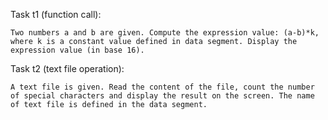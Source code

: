 Task t1 (function call):

	Two numbers a and b are given. Compute the expression value: (a-b)*k, where k is a constant value defined in data segment. Display the expression value (in base 16).

Task t2 (text file operation):

	A text file is given. Read the content of the file, count the number of special characters and display the result on the screen. The name of text file is defined in the data segment.
